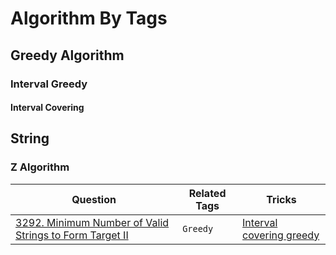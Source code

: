 # Algorithm By Tags

## Greedy Algorithm
### Interval Greedy
#### Interval Covering

## String
### Z Algorithm
| Question                                  | Related Tags         |    Tricks   |  
|-------------------------------------------|----------------------|------------------|
| [3292. Minimum Number of Valid Strings to Form Target II](https://leetcode.com/problems/minimum-number-of-valid-strings-to-form-target-ii/description/)  | `Greedy`    | [Interval covering greedy](#interval-covering)  |
